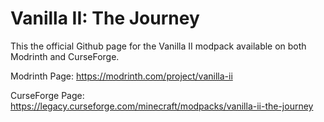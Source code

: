 # Vanilla II: The Journey
This the official Github page for the Vanilla II modpack available on both Modrinth and CurseForge.

Modrinth Page: https://modrinth.com/project/vanilla-ii

CurseForge Page: https://legacy.curseforge.com/minecraft/modpacks/vanilla-ii-the-journey
